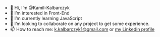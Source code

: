 - 👋 Hi, I’m @Kamil-Kalbarczyk
- 👀 I’m interested in Front-End
- 🌱 I’m currently learning JavaScript
- 💞️ I’m looking to collaborate on any project to get some experience.
- 📫 How to reach me: k.kalbarczyk1@gmail.com or [my Linkedin profile](https://www.linkedin.com/in/kamil-kalbarczyk/)

<!---
Kamil-Kalbarczyk/Kamil-Kalbarczyk is a ✨ special ✨ repository because its `README.md` (this file) appears on your GitHub profile.
You can click the Preview link to take a look at your changes.
--->
